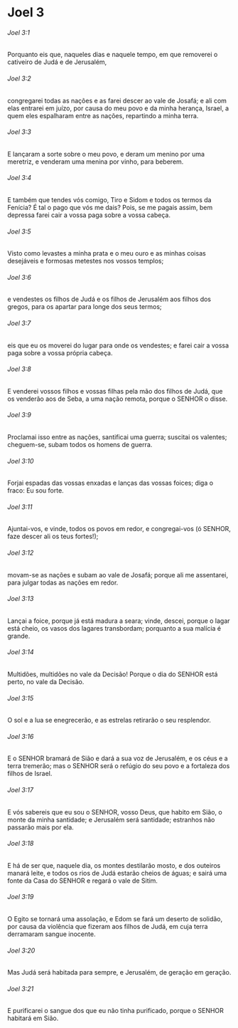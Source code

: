 # Joel 3

###### Joel 3:1

Porquanto eis que, naqueles dias e naquele tempo, em que removerei o cativeiro de Judá e de Jerusalém,

###### Joel 3:2

congregarei todas as nações e as farei descer ao vale de Josafá; e ali com elas entrarei em juízo, por causa do meu povo e da minha herança, Israel, a quem eles espalharam entre as nações, repartindo a minha terra.

###### Joel 3:3

E lançaram a sorte sobre o meu povo, e deram um menino por uma meretriz, e venderam uma menina por vinho, para beberem.

###### Joel 3:4

E também que tendes vós comigo, Tiro e Sidom e todos os termos da Fenícia? É tal o pago que vós me dais? Pois, se me pagais assim, bem depressa farei cair a vossa paga sobre a vossa cabeça.

###### Joel 3:5

Visto como levastes a minha prata e o meu ouro e as minhas coisas desejáveis e formosas metestes nos vossos templos;

###### Joel 3:6

e vendestes os filhos de Judá e os filhos de Jerusalém aos filhos dos gregos, para os apartar para longe dos seus termos;

###### Joel 3:7

eis que eu os moverei do lugar para onde os vendestes; e farei cair a vossa paga sobre a vossa própria cabeça.

###### Joel 3:8

E venderei vossos filhos e vossas filhas pela mão dos filhos de Judá, que os venderão aos de Seba, a uma nação remota, porque o SENHOR o disse.

###### Joel 3:9

Proclamai isso entre as nações, santificai uma guerra; suscitai os valentes; cheguem-se, subam todos os homens de guerra.

###### Joel 3:10

Forjai espadas das vossas enxadas e lanças das vossas foices; diga o fraco: Eu sou forte.

###### Joel 3:11

Ajuntai-vos, e vinde, todos os povos em redor, e congregai-vos (ó SENHOR, faze descer ali os teus fortes!);

###### Joel 3:12

movam-se as nações e subam ao vale de Josafá; porque ali me assentarei, para julgar todas as nações em redor.

###### Joel 3:13

Lançai a foice, porque já está madura a seara; vinde, descei, porque o lagar está cheio, os vasos dos lagares transbordam; porquanto a sua malícia é grande.

###### Joel 3:14

Multidões, multidões no vale da Decisão! Porque o dia do SENHOR está perto, no vale da Decisão.

###### Joel 3:15

O sol e a lua se enegrecerão, e as estrelas retirarão o seu resplendor.

###### Joel 3:16

E o SENHOR bramará de Sião e dará a sua voz de Jerusalém, e os céus e a terra tremerão; mas o SENHOR será o refúgio do seu povo e a fortaleza dos filhos de Israel.

###### Joel 3:17

E vós sabereis que eu sou o SENHOR, vosso Deus, que habito em Sião, o monte da minha santidade; e Jerusalém será santidade; estranhos não passarão mais por ela.

###### Joel 3:18

E há de ser que, naquele dia, os montes destilarão mosto, e dos outeiros manará leite, e todos os rios de Judá estarão cheios de águas; e sairá uma fonte da Casa do SENHOR e regará o vale de Sitim.

###### Joel 3:19

O Egito se tornará uma assolação, e Edom se fará um deserto de solidão, por causa da violência que fizeram aos filhos de Judá, em cuja terra derramaram sangue inocente.

###### Joel 3:20

Mas Judá será habitada para sempre, e Jerusalém, de geração em geração.

###### Joel 3:21

E purificarei o sangue dos que eu não tinha purificado, porque o SENHOR habitará em Sião.

